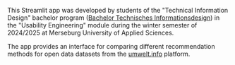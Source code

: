 This Streamlit app was developed by 
students of the "Technical Information 
Design" bachelor program ([Bachelor 
Technisches Informationsdesign](https://www.hs-merseburg.de/studium/studiengaenge/technisches-informationsdesign/)) in the 
"Usability Engineering" module during 
the winter semester of 2024/2025 at 
Merseburg University of Applied Sciences. 

The app provides an interface for 
comparing different recommendation 
methods for open data datasets from 
the [umwelt.info](https://umwelt.info/) 
platform.
